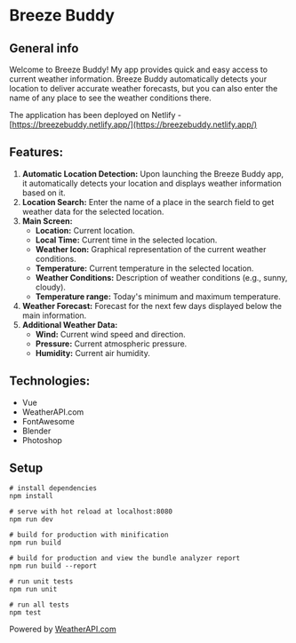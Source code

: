 # Breeze Buddy

## General info

Welcome to Breeze Buddy! My app provides quick and easy access to current weather information.
Breeze Buddy automatically detects your location to deliver accurate weather forecasts, but you can also enter the name of any place to see the weather conditions there.

The application has been deployed on Netlify - [https://breezebuddy.netlify.app/](https://breezebuddy.netlify.app/)

## Features:
1. **Automatic Location Detection:** Upon launching the Breeze Buddy app, it automatically detects your location and displays weather information based on it.
2. **Location Search:** Enter the name of a place in the search field to get weather data for the selected location.
3. **Main Screen:**
   - **Location:** Current location.
   - **Local Time:** Current time in the selected location.
   - **Weather Icon:** Graphical representation of the current weather conditions.
   - **Temperature:** Current temperature in the selected location.
   - **Weather Conditions:** Description of weather conditions (e.g., sunny, cloudy).
   - **Temperature range:** Today's minimum and maximum temperature.
4. **Weather Forecast:** Forecast for the next few days displayed below the main information.
5. **Additional Weather Data:**
   - **Wind:** Current wind speed and direction.
   - **Pressure:** Current atmospheric pressure.
   - **Humidity:** Current air humidity.

## Technologies:

- Vue
- WeatherAPI.com
- FontAwesome
- Blender
- Photoshop

## Setup

```
# install dependencies
npm install

# serve with hot reload at localhost:8080
npm run dev

# build for production with minification
npm run build

# build for production and view the bundle analyzer report
npm run build --report

# run unit tests
npm run unit

# run all tests
npm test
```

Powered by <a href="https://www.weatherapi.com/" title="Free Weather API">WeatherAPI.com</a>
